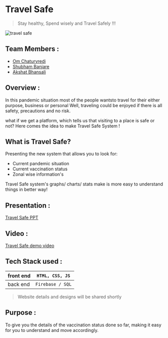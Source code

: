 # Travel Safe
> Stay healthy, Spend wisely and Travel Safely !!!

![travel safe](https://user-images.githubusercontent.com/76032847/123211927-be473580-d4e1-11eb-86f9-dcdf69d110b3.png)

## Team Members :

* [Om Chaturvredi](om.chaturvedi@s.amity.edu)
* [Shubham Banjare](shubham.banjare@s.amity.edu)
* [Akshat Bhansali](akshat.bhansali@s.amity.edu)

## Overview :
In this pandemic situation most of the people wantsto travel for their either purpose, business or personal
Well, traveling could be enjoyed if there is all safety, precautions and no risk.

what if we get a platform, which tells us that visiting to a place is safe or not?
Here comes the idea to make Travel Safe System !


## What is Travel Safe?
Presenting the new system that allows you to look for:
* Current pandemic situation
* Current vaccination status
* Zonal wise information's

Travel Safe system's graphs/ charts/ stats make is more easy to understand things in better way!


## Presentation :
[Travel Safe PPT](https://drive.google.com/file/d/1U5lrPuJSaj4VemE-cCJldPA4DFW5s2YK/view?usp=sharing)

## Video :
[Travel Safe demo video](https://drive.google.com/file/d/1-aFIf7YswpSNAXAnntU8kqUQjO2XES7-/view?usp=drivesdk)

## Tech Stack used :

  |front end | `HTML, CSS, JS`                                  |
  |----------|--------------------------------------------------|
  |back end  | `Firebase / SQL`                                 |

>Website details and designs will be shared shortly

## Purpose :
To give you the details of the vaccination status done so far, 
making it easy for you to understand and move accordingly.

